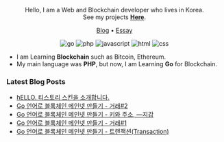 <div align=center>

Hello, I am a Web and Blockchain developer who lives in Korea. \
See my projects **[Here](https://github.com/pronist/pronist/blob/master/REPOSITORY.md)**.

[Blog](https://github.com/pronist) • [Essay](https://brunch.co.kr/@pronist)

![go](http://img.shields.io/badge/-Go-00ADD8?style=flat-square&logo=go&logoColor=white)
![php](http://img.shields.io/badge/-PHP-777BB4?style=flat-square&logo=php&logoColor=white)
![javascript](http://img.shields.io/badge/-Javascript-F7DF1E?style=flat-square&logo=javascript&logoColor=white)
![html](http://img.shields.io/badge/-html5-E34F26?style=flat-square&logo=html5&logoColor=white)
![css](http://img.shields.io/badge/-CSS3-1572B6?style=flat-square&logo=css3&logoColor=white)

</div>

- I am Learning **Blockchain** such as Bitcoin, Ethereum.
- My main language was **PHP**, but now, I am Learning **Go** for Blockchain.

### Latest Blog Posts
<!-- BLOG-POST-LIST:START -->
- [hELLO. 티스토리 스킨을 소개합니다.](https://pronist.tistory.com/5)
- [Go 언어로 블록체인 메인넷 만들기 - 거래#2](https://pronist.tistory.com/131)
- [Go 언어로 블록체인 메인넷 만들기 - 키와 주소, ―지갑](https://pronist.tistory.com/130)
- [Go 언어로 블록체인 메인넷 만들기 - 거래#1](https://pronist.tistory.com/129)
- [Go 언어로 블록체인 메인넷 만들기 - 트랜잭션(Transaction)](https://pronist.tistory.com/128)
<!-- BLOG-POST-LIST:END -->

